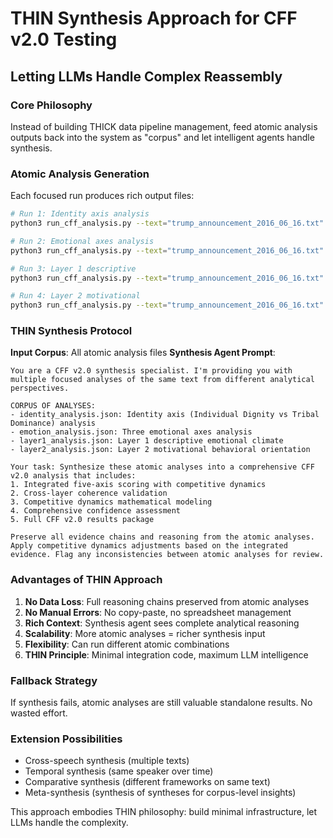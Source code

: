 # THIN Synthesis Approach for CFF v2.0 Testing
## Letting LLMs Handle Complex Reassembly

### Core Philosophy
Instead of building THICK data pipeline management, feed atomic analysis outputs back into the system as "corpus" and let intelligent agents handle synthesis.

### Atomic Analysis Generation
Each focused run produces rich output files:

```bash
# Run 1: Identity axis analysis
python3 run_cff_analysis.py --text="trump_announcement_2016_06_16.txt" --axes="identity" --output="identity_analysis.json"

# Run 2: Emotional axes analysis  
python3 run_cff_analysis.py --text="trump_announcement_2016_06_16.txt" --axes="emotion" --output="emotion_analysis.json"

# Run 3: Layer 1 descriptive
python3 run_cff_analysis.py --text="trump_announcement_2016_06_16.txt" --layer="1" --output="layer1_analysis.json"

# Run 4: Layer 2 motivational
python3 run_cff_analysis.py --text="trump_announcement_2016_06_16.txt" --layer="2" --output="layer2_analysis.json"
```

### THIN Synthesis Protocol

**Input Corpus**: All atomic analysis files
**Synthesis Agent Prompt**:
```
You are a CFF v2.0 synthesis specialist. I'm providing you with multiple focused analyses of the same text from different analytical perspectives.

CORPUS OF ANALYSES:
- identity_analysis.json: Identity axis (Individual Dignity vs Tribal Dominance) analysis
- emotion_analysis.json: Three emotional axes analysis  
- layer1_analysis.json: Layer 1 descriptive emotional climate
- layer2_analysis.json: Layer 2 motivational behavioral orientation

Your task: Synthesize these atomic analyses into a comprehensive CFF v2.0 analysis that includes:
1. Integrated five-axis scoring with competitive dynamics
2. Cross-layer coherence validation
3. Competitive dynamics mathematical modeling
4. Comprehensive confidence assessment
5. Full CFF v2.0 results package

Preserve all evidence chains and reasoning from the atomic analyses. Apply competitive dynamics adjustments based on the integrated evidence. Flag any inconsistencies between atomic analyses for review.
```

### Advantages of THIN Approach

1. **No Data Loss**: Full reasoning chains preserved from atomic analyses
2. **No Manual Errors**: No copy-paste, no spreadsheet management
3. **Rich Context**: Synthesis agent sees complete analytical reasoning
4. **Scalability**: More atomic analyses = richer synthesis input
5. **Flexibility**: Can run different atomic combinations
6. **THIN Principle**: Minimal integration code, maximum LLM intelligence

### Fallback Strategy
If synthesis fails, atomic analyses are still valuable standalone results. No wasted effort.

### Extension Possibilities
- Cross-speech synthesis (multiple texts)
- Temporal synthesis (same speaker over time)
- Comparative synthesis (different frameworks on same text)
- Meta-synthesis (synthesis of syntheses for corpus-level insights)

This approach embodies THIN philosophy: build minimal infrastructure, let LLMs handle the complexity. 